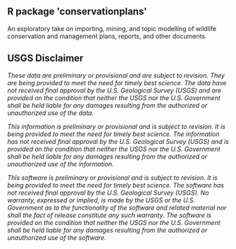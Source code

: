 ## R package 'conservationplans'

An exploratory take on importing, mining, and topic modelling of wildlife conservation and management plans, reports, and other documents. 


## USGS Disclaimer
*These data are preliminary or provisional and are subject to revision. They are being provided to meet the need for timely best science. The data have not received final approval by the U.S. Geological Survey (USGS) and are provided on the condition that neither the USGS nor the U.S. Government shall be held liable for any damages resulting from the authorized or unauthorized use of the data.*

*This information is preliminary or provisional and is subject to revision. It is being provided to meet the need for timely best science. The information has not received final approval by the U.S. Geological Survey (USGS) and is provided on the condition that neither the USGS nor the U.S. Government shall be held liable for any damages resulting from the authorized or unauthorized use of the information.*

*This software is preliminary or provisional and is subject to revision. It is being provided to meet the need for timely best science. The software has not received final approval by the U.S. Geological Survey (USGS). No warranty, expressed or implied, is made by the USGS or the U.S. Government as to the functionality of the software and related material nor shall the fact of release constitute any such warranty. The software is provided on the condition that neither the USGS nor the U.S. Government shall be held liable for any damages resulting from the authorized or unauthorized use of the software.*
 

 
